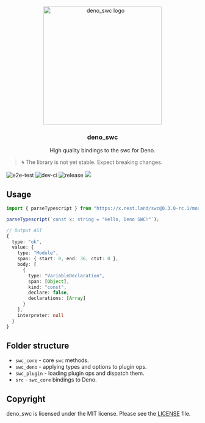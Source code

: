<br />
<p align="center">
  <a href="https://github.com/divy-beta/deno_swc">
    <img src="https://raw.githubusercontent.com/nestdotland/deno_swc/master/assets/deno_swc.png" alt="deno_swc logo" width="310">
  </a>
  <h3 align="center">deno_swc</h3>

  <p align="center">
    High quality bindings to the swc for Deno.
 </p>
</p>

> 🌀 The library is not yet stable. Expect breaking changes.

![e2e-test](https://github.com/nestdotland/deno_swc/workflows/e2e-test/badge.svg)
![dev-ci](https://github.com/nestdotland/deno_swc/workflows/dev-ci/badge.svg)
![release](https://github.com/nestdotland/deno_swc/workflows/release/badge.svg)
![](https://img.shields.io/github/v/release/nestdotland/deno_swc?style=plastic)

## Usage

```typescript
import { parseTypescript } from "https://x.nest.land/swc@0.3.0-rc.1/mod.ts";

parseTypescript(`const x: string = "Hello, Deno SWC!"`);

// Output AST
{
  type: "ok",
  value: {
    type: "Module",
    span: { start: 0, end: 36, ctxt: 0 },
    body: [
      {
        type: "VariableDeclaration",
        span: [Object],
        kind: "const",
        declare: false,
        declarations: [Array]
      }
    ],
    interpreter: null
  }
}
```

## Folder structure
- `swc_core` - core `swc` methods.
- `swc_deno` - applying types and options to plugin ops.
- `swc_plugin` - loading plugin ops and dispatch them.
- `src` - `swc_core` bindings to Deno.

## Copyright

deno_swc is licensed under the MIT license. Please see the [LICENSE](LICENSE) file.
